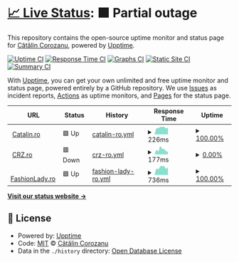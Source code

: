 # [📈 Live Status](https://status.crz.ro): <!--live status--> **🟧 Partial outage**

This repository contains the open-source uptime monitor and status page for [Cătălin Corozanu](https://corozanu.ro), powered by [Upptime](https://github.com/upptime/upptime).

[![Uptime CI](https://github.com/corozanu/uptime/workflows/Uptime%20CI/badge.svg)](https://github.com/corozanu/uptime/actions?query=workflow%3A%22Uptime+CI%22)
[![Response Time CI](https://github.com/corozanu/uptime/workflows/Response%20Time%20CI/badge.svg)](https://github.com/corozanu/uptime/actions?query=workflow%3A%22Response+Time+CI%22)
[![Graphs CI](https://github.com/corozanu/uptime/workflows/Graphs%20CI/badge.svg)](https://github.com/corozanu/uptime/actions?query=workflow%3A%22Graphs+CI%22)
[![Static Site CI](https://github.com/corozanu/uptime/workflows/Static%20Site%20CI/badge.svg)](https://github.com/corozanu/uptime/actions?query=workflow%3A%22Static+Site+CI%22)
[![Summary CI](https://github.com/corozanu/uptime/workflows/Summary%20CI/badge.svg)](https://github.com/corozanu/uptime/actions?query=workflow%3A%22Summary+CI%22)

With [Upptime](https://upptime.js.org), you can get your own unlimited and free uptime monitor and status page, powered entirely by a GitHub repository. We use [Issues](https://github.com/corozanu/uptime/issues) as incident reports, [Actions](https://github.com/corozanu/uptime/actions) as uptime monitors, and [Pages](https://status.crz.ro) for the status page.

<!--start: status pages-->
<!-- This summary is generated by Upptime (https://github.com/upptime/upptime) -->
<!-- Do not edit this manually, your changes will be overwritten -->
<!-- prettier-ignore -->
| URL | Status | History | Response Time | Uptime |
| --- | ------ | ------- | ------------- | ------ |
| <img alt="" src="https://icons.duckduckgo.com/ip3/catalin.ro.ico" height="13"> [Catalin.ro](https://catalin.ro) | 🟩 Up | [catalin-ro.yml](https://github.com/corozanu/uptime.crz.ro/commits/HEAD/history/catalin-ro.yml) | <details><summary><img alt="Response time graph" src="./graphs/catalin-ro/response-time-week.png" height="20"> 226ms</summary><br><a href="https://uptime.crz.ro/history/catalin-ro"><img alt="Response time 621" src="https://img.shields.io/endpoint?url=https%3A%2F%2Fraw.githubusercontent.com%2Fcorozanu%2Fuptime.crz.ro%2FHEAD%2Fapi%2Fcatalin-ro%2Fresponse-time.json"></a><br><a href="https://uptime.crz.ro/history/catalin-ro"><img alt="24-hour response time 232" src="https://img.shields.io/endpoint?url=https%3A%2F%2Fraw.githubusercontent.com%2Fcorozanu%2Fuptime.crz.ro%2FHEAD%2Fapi%2Fcatalin-ro%2Fresponse-time-day.json"></a><br><a href="https://uptime.crz.ro/history/catalin-ro"><img alt="7-day response time 226" src="https://img.shields.io/endpoint?url=https%3A%2F%2Fraw.githubusercontent.com%2Fcorozanu%2Fuptime.crz.ro%2FHEAD%2Fapi%2Fcatalin-ro%2Fresponse-time-week.json"></a><br><a href="https://uptime.crz.ro/history/catalin-ro"><img alt="30-day response time 212" src="https://img.shields.io/endpoint?url=https%3A%2F%2Fraw.githubusercontent.com%2Fcorozanu%2Fuptime.crz.ro%2FHEAD%2Fapi%2Fcatalin-ro%2Fresponse-time-month.json"></a><br><a href="https://uptime.crz.ro/history/catalin-ro"><img alt="1-year response time 621" src="https://img.shields.io/endpoint?url=https%3A%2F%2Fraw.githubusercontent.com%2Fcorozanu%2Fuptime.crz.ro%2FHEAD%2Fapi%2Fcatalin-ro%2Fresponse-time-year.json"></a></details> | <details><summary><a href="https://uptime.crz.ro/history/catalin-ro">100.00%</a></summary><a href="https://uptime.crz.ro/history/catalin-ro"><img alt="All-time uptime 98.73%" src="https://img.shields.io/endpoint?url=https%3A%2F%2Fraw.githubusercontent.com%2Fcorozanu%2Fuptime.crz.ro%2FHEAD%2Fapi%2Fcatalin-ro%2Fuptime.json"></a><br><a href="https://uptime.crz.ro/history/catalin-ro"><img alt="24-hour uptime 100.00%" src="https://img.shields.io/endpoint?url=https%3A%2F%2Fraw.githubusercontent.com%2Fcorozanu%2Fuptime.crz.ro%2FHEAD%2Fapi%2Fcatalin-ro%2Fuptime-day.json"></a><br><a href="https://uptime.crz.ro/history/catalin-ro"><img alt="7-day uptime 100.00%" src="https://img.shields.io/endpoint?url=https%3A%2F%2Fraw.githubusercontent.com%2Fcorozanu%2Fuptime.crz.ro%2FHEAD%2Fapi%2Fcatalin-ro%2Fuptime-week.json"></a><br><a href="https://uptime.crz.ro/history/catalin-ro"><img alt="30-day uptime 100.00%" src="https://img.shields.io/endpoint?url=https%3A%2F%2Fraw.githubusercontent.com%2Fcorozanu%2Fuptime.crz.ro%2FHEAD%2Fapi%2Fcatalin-ro%2Fuptime-month.json"></a><br><a href="https://uptime.crz.ro/history/catalin-ro"><img alt="1-year uptime 98.73%" src="https://img.shields.io/endpoint?url=https%3A%2F%2Fraw.githubusercontent.com%2Fcorozanu%2Fuptime.crz.ro%2FHEAD%2Fapi%2Fcatalin-ro%2Fuptime-year.json"></a></details>
| <img alt="" src="https://icons.duckduckgo.com/ip3/crz.ro.ico" height="13"> [CRZ.ro](https://crz.ro) | 🟥 Down | [crz-ro.yml](https://github.com/corozanu/uptime.crz.ro/commits/HEAD/history/crz-ro.yml) | <details><summary><img alt="Response time graph" src="./graphs/crz-ro/response-time-week.png" height="20"> 177ms</summary><br><a href="https://uptime.crz.ro/history/crz-ro"><img alt="Response time 306" src="https://img.shields.io/endpoint?url=https%3A%2F%2Fraw.githubusercontent.com%2Fcorozanu%2Fuptime.crz.ro%2FHEAD%2Fapi%2Fcrz-ro%2Fresponse-time.json"></a><br><a href="https://uptime.crz.ro/history/crz-ro"><img alt="24-hour response time 102" src="https://img.shields.io/endpoint?url=https%3A%2F%2Fraw.githubusercontent.com%2Fcorozanu%2Fuptime.crz.ro%2FHEAD%2Fapi%2Fcrz-ro%2Fresponse-time-day.json"></a><br><a href="https://uptime.crz.ro/history/crz-ro"><img alt="7-day response time 177" src="https://img.shields.io/endpoint?url=https%3A%2F%2Fraw.githubusercontent.com%2Fcorozanu%2Fuptime.crz.ro%2FHEAD%2Fapi%2Fcrz-ro%2Fresponse-time-week.json"></a><br><a href="https://uptime.crz.ro/history/crz-ro"><img alt="30-day response time 170" src="https://img.shields.io/endpoint?url=https%3A%2F%2Fraw.githubusercontent.com%2Fcorozanu%2Fuptime.crz.ro%2FHEAD%2Fapi%2Fcrz-ro%2Fresponse-time-month.json"></a><br><a href="https://uptime.crz.ro/history/crz-ro"><img alt="1-year response time 306" src="https://img.shields.io/endpoint?url=https%3A%2F%2Fraw.githubusercontent.com%2Fcorozanu%2Fuptime.crz.ro%2FHEAD%2Fapi%2Fcrz-ro%2Fresponse-time-year.json"></a></details> | <details><summary><a href="https://uptime.crz.ro/history/crz-ro">0.00%</a></summary><a href="https://uptime.crz.ro/history/crz-ro"><img alt="All-time uptime 60.12%" src="https://img.shields.io/endpoint?url=https%3A%2F%2Fraw.githubusercontent.com%2Fcorozanu%2Fuptime.crz.ro%2FHEAD%2Fapi%2Fcrz-ro%2Fuptime.json"></a><br><a href="https://uptime.crz.ro/history/crz-ro"><img alt="24-hour uptime 0.00%" src="https://img.shields.io/endpoint?url=https%3A%2F%2Fraw.githubusercontent.com%2Fcorozanu%2Fuptime.crz.ro%2FHEAD%2Fapi%2Fcrz-ro%2Fuptime-day.json"></a><br><a href="https://uptime.crz.ro/history/crz-ro"><img alt="7-day uptime 0.00%" src="https://img.shields.io/endpoint?url=https%3A%2F%2Fraw.githubusercontent.com%2Fcorozanu%2Fuptime.crz.ro%2FHEAD%2Fapi%2Fcrz-ro%2Fuptime-week.json"></a><br><a href="https://uptime.crz.ro/history/crz-ro"><img alt="30-day uptime 1.38%" src="https://img.shields.io/endpoint?url=https%3A%2F%2Fraw.githubusercontent.com%2Fcorozanu%2Fuptime.crz.ro%2FHEAD%2Fapi%2Fcrz-ro%2Fuptime-month.json"></a><br><a href="https://uptime.crz.ro/history/crz-ro"><img alt="1-year uptime 60.12%" src="https://img.shields.io/endpoint?url=https%3A%2F%2Fraw.githubusercontent.com%2Fcorozanu%2Fuptime.crz.ro%2FHEAD%2Fapi%2Fcrz-ro%2Fuptime-year.json"></a></details>
| <img alt="" src="https://icons.duckduckgo.com/ip3/fashionlady.ro.ico" height="13"> [FashionLady.ro](https://fashionlady.ro) | 🟩 Up | [fashion-lady-ro.yml](https://github.com/corozanu/uptime.crz.ro/commits/HEAD/history/fashion-lady-ro.yml) | <details><summary><img alt="Response time graph" src="./graphs/fashion-lady-ro/response-time-week.png" height="20"> 736ms</summary><br><a href="https://uptime.crz.ro/history/fashion-lady-ro"><img alt="Response time 3608" src="https://img.shields.io/endpoint?url=https%3A%2F%2Fraw.githubusercontent.com%2Fcorozanu%2Fuptime.crz.ro%2FHEAD%2Fapi%2Ffashion-lady-ro%2Fresponse-time.json"></a><br><a href="https://uptime.crz.ro/history/fashion-lady-ro"><img alt="24-hour response time 765" src="https://img.shields.io/endpoint?url=https%3A%2F%2Fraw.githubusercontent.com%2Fcorozanu%2Fuptime.crz.ro%2FHEAD%2Fapi%2Ffashion-lady-ro%2Fresponse-time-day.json"></a><br><a href="https://uptime.crz.ro/history/fashion-lady-ro"><img alt="7-day response time 736" src="https://img.shields.io/endpoint?url=https%3A%2F%2Fraw.githubusercontent.com%2Fcorozanu%2Fuptime.crz.ro%2FHEAD%2Fapi%2Ffashion-lady-ro%2Fresponse-time-week.json"></a><br><a href="https://uptime.crz.ro/history/fashion-lady-ro"><img alt="30-day response time 732" src="https://img.shields.io/endpoint?url=https%3A%2F%2Fraw.githubusercontent.com%2Fcorozanu%2Fuptime.crz.ro%2FHEAD%2Fapi%2Ffashion-lady-ro%2Fresponse-time-month.json"></a><br><a href="https://uptime.crz.ro/history/fashion-lady-ro"><img alt="1-year response time 3608" src="https://img.shields.io/endpoint?url=https%3A%2F%2Fraw.githubusercontent.com%2Fcorozanu%2Fuptime.crz.ro%2FHEAD%2Fapi%2Ffashion-lady-ro%2Fresponse-time-year.json"></a></details> | <details><summary><a href="https://uptime.crz.ro/history/fashion-lady-ro">100.00%</a></summary><a href="https://uptime.crz.ro/history/fashion-lady-ro"><img alt="All-time uptime 84.04%" src="https://img.shields.io/endpoint?url=https%3A%2F%2Fraw.githubusercontent.com%2Fcorozanu%2Fuptime.crz.ro%2FHEAD%2Fapi%2Ffashion-lady-ro%2Fuptime.json"></a><br><a href="https://uptime.crz.ro/history/fashion-lady-ro"><img alt="24-hour uptime 100.00%" src="https://img.shields.io/endpoint?url=https%3A%2F%2Fraw.githubusercontent.com%2Fcorozanu%2Fuptime.crz.ro%2FHEAD%2Fapi%2Ffashion-lady-ro%2Fuptime-day.json"></a><br><a href="https://uptime.crz.ro/history/fashion-lady-ro"><img alt="7-day uptime 100.00%" src="https://img.shields.io/endpoint?url=https%3A%2F%2Fraw.githubusercontent.com%2Fcorozanu%2Fuptime.crz.ro%2FHEAD%2Fapi%2Ffashion-lady-ro%2Fuptime-week.json"></a><br><a href="https://uptime.crz.ro/history/fashion-lady-ro"><img alt="30-day uptime 99.90%" src="https://img.shields.io/endpoint?url=https%3A%2F%2Fraw.githubusercontent.com%2Fcorozanu%2Fuptime.crz.ro%2FHEAD%2Fapi%2Ffashion-lady-ro%2Fuptime-month.json"></a><br><a href="https://uptime.crz.ro/history/fashion-lady-ro"><img alt="1-year uptime 84.04%" src="https://img.shields.io/endpoint?url=https%3A%2F%2Fraw.githubusercontent.com%2Fcorozanu%2Fuptime.crz.ro%2FHEAD%2Fapi%2Ffashion-lady-ro%2Fuptime-year.json"></a></details>

<!--end: status pages-->

[**Visit our status website →**](https://status.crz.ro)

## 📄 License

- Powered by: [Upptime](https://github.com/upptime/upptime)
- Code: [MIT](./LICENSE) © [Cătălin Corozanu](https://corozanu.ro)
- Data in the `./history` directory: [Open Database License](https://opendatacommons.org/licenses/odbl/1-0/)
